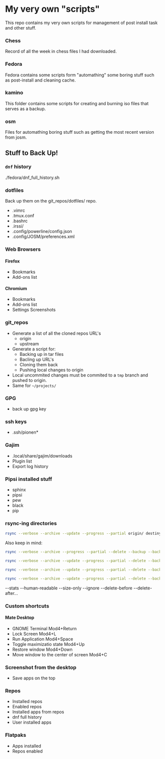 # My very own "scripts"

This repo contains my very own scripts for management of post install task and
other stuff.

### Chess

Record of all the week in chess files I had downloaded.

### Fedora

Fedora contains some scripts form "automathing" some boring stuff such as
post-install and cleaning cache.

### kamino

This folder contains some scripts for creating and burning iso files that
serves as a backup.

### osm

Files for automathing boring stuff such as getting the most recent version from
josm.

## Stuff to Back Up!

### ``dnf`` history

./fedora/dnf_full_history.sh

### dotfiles

Back up them on the git_repos/dotfiles/ repo.

* .vimrc
* .tmux.conf
* .bashrc
* .irssi/
* .config/powerline/config.json
* .config/JOSM/preferences.xml

### Web Browsers

#### Firefox

* Bookmarks
* Add-ons list

#### Chromium

* Bookmarks
* Add-ons list
* Settings Screenshots

### git_repos

* Generate a list of all the cloned repos URL's
  * origin
  * upstream
* Generate a script for:
  * Backing up in tar files
  * Bacling up URL's
  * Cloning them back
  * Pushing local changes to origin
* Local uncommited changes must be commited to a `tmp` branch and pushed to
    origin.
* Same for `~/projects/`

### GPG

* back up gpg key

### ssh keys

* .ssh/pionen*

### Gajim

* .local/share/gajim/downloads
* Plugin list
* Export log history

### Pipsi installed stuff

* sphinx
* pipsi
* pew
* black
* pip

### rsync-ing directories

```sh
rsync --verbose --archive --update --progress --partial origin/ destiny/
```

Also keep in mind:

```sh
rsync --verbose --archive --progress --partial --delete --backup --backup-dir=backup dirA/ dirB/
```

```sh
rsync --verbose --archive --update --progress --partial --delete --backup --backup-dir=backup dirA/ dirB/
```

```sh
rsync --verbose --archive --update --progress --partial --delete --backup --backup-dir=$PWD/bckp_$(date +%y%m%d%H%M) dirB/ dirC
```

```sh
rsync --verbose --archive --update --progress --partial --delete --backup --backup-dir=$HOME/bckp_$(date +%y%m%d%H%M) dirB/ dirC
```

--stats
--human-readable
--size-only
--ignore
--delete-before
--delete-after...

### Custom shortcuts

#### Mate Desktop

* GNOME Terminal Mod4+Return
* Lock Screen Mod4+L
* Run Application Mod4+Space
* Toggle maximizatio state Mod4+Up
* Restore window Mod4+Down
* Move window to the center of screen Mod4+C

### Screenshot from the desktop

* Save apps on the top

### Repos

* Installed repos
* Enabled repos
* Installed apps from repos
* dnf full history
* User installed apps

### Flatpaks

* Apps installed
* Repos enabled
